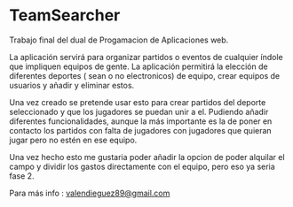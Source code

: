 # TeamSearcher

Trabajo final del dual de Progamacion de Aplicaciones web.

La aplicación servirá para organizar partidos o eventos de cualquier índole que impliquen equipos de gente. La aplicación permitirá la elección de diferentes deportes ( sean o no electronicos) de equipo, crear equipos de usuarios y añadir y eliminar estos.

Una vez creado se pretende usar esto para crear partidos del deporte seleccionado y que los jugadores se puedan unir a el.  Pudiendo añadir diferentes funcionalidades, aunque la más importante es la de poner en contacto los partidos con falta de jugadores con jugadores que quieran jugar pero no estén en ese equipo.

Una vez hecho esto me gustaria poder añadir la opcion de poder alquilar el campo y dividir los gastos directamente con el equipo, pero eso ya seria fase 2.


Para más info : valendieguez89@gmail.com
